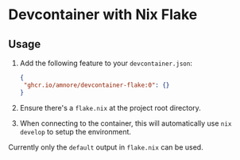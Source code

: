 # Devcontainer with Nix Flake

## Usage

1. Add the following feature to your `devcontainer.json`:

   ```json
   {
   	"ghcr.io/amnore/devcontainer-flake:0": {}
   }
   ```
   
2. Ensure there's a `flake.nix` at the project root directory.

3. When connecting to the container, this will automatically
   use `nix develop` to setup the environment.

Currently only the `default` output in `flake.nix` can be used.
